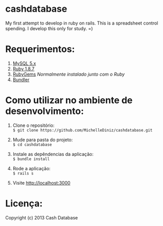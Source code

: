 cashdatabase
============

My first attempt to develop in ruby on rails. This is a spreadsheet control spending.
I develop this only for study. =)

# Requerimentos:
1. [MySQL 5.x](http://mysql.com)
2. [Ruby 1.8.7](http://ruby-lang.org)
3. [RubyGems](http://rubygems.org/pages/download) *Normalmente instalado junto com o Ruby*
4. [Bundler](http://gembundler.com/)

# Como utilizar no ambiente de desenvolvimento:
1. Clone o repositório:  
  `$ git clone https://github.com/MichelleDiniz/cashdatabase.git`

2. Mude para pasta do projeto:  
  `$ cd cashdatabase`

3. Instale as depêndencias da aplicação:  
  `$ bundle install`

4. Rode a aplicação:  
  `$ rails s`

5. Visite <http://localhost:3000>

# Licença:
Copyright (c) 2013 Cash Database
